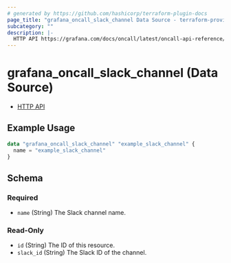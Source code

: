 ```yaml
---
# generated by https://github.com/hashicorp/terraform-plugin-docs
page_title: "grafana_oncall_slack_channel Data Source - terraform-provider-grafana"
subcategory: ""
description: |-
  HTTP API https://grafana.com/docs/oncall/latest/oncall-api-reference/slack_channels/
---
```


# grafana_oncall_slack_channel (Data Source)

* [HTTP API](https://grafana.com/docs/oncall/latest/oncall-api-reference/slack_channels/)

## Example Usage

```terraform
data "grafana_oncall_slack_channel" "example_slack_channel" {
  name = "example_slack_channel"
}
```

<!-- schema generated by tfplugindocs -->
## Schema

### Required

- `name` (String) The Slack channel name.

### Read-Only

- `id` (String) The ID of this resource.
- `slack_id` (String) The Slack ID of the channel.

